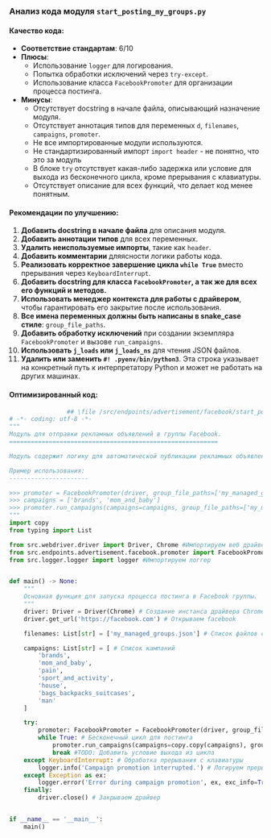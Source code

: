 ### **Анализ кода модуля `start_posting_my_groups.py`**

#### **Качество кода**:
- **Соответствие стандартам**: 6/10
- **Плюсы**:
    - Использование `logger` для логирования.
    - Попытка обработки исключений через `try-except`.
    - Использование класса `FacebookPromoter` для организации процесса постинга.
- **Минусы**:
    - Отсутствует docstring в начале файла, описывающий назначение модуля.
    - Отсутствует аннотация типов для переменных `d`, `filenames`, `campaigns`, `promoter`.
    - Не все импортированные модули используются.
    - Не стандартизированный импорт `import header` - не понятно, что это за модуль
    - В блоке `try` отсутствует какая-либо задержка или условие для выхода из бесконечного цикла, кроме прерывания с клавиатуры.
    - Отсутствует описание для всех функций, что делает код менее понятным.

#### **Рекомендации по улучшению**:
1.  **Добавить docstring в начале файла** для описания модуля.
2.  **Добавить аннотации типов** для всех переменных.
3.  **Удалить неиспользуемые импорты**, такие как `header`.
4.  **Добавить комментарии** дляясности логики работы кода.
5.  **Реализовать корректное завершение цикла `while True`** вместо прерывания через `KeyboardInterrupt`.
6.  **Добавить docstring для класса `FacebookPromoter`, а так же для всех его функций и методов.**
7.  **Использовать менеджер контекста для работы с драйвером**, чтобы гарантировать его закрытие после использования.
8.  **Все имена переменных должны быть написаны в snake_case стиле**: `group_file_paths`.
9.  **Добавить обработку исключений** при создании экземпляра `FacebookPromoter` и вызове `run_campaigns`.
10. **Использовать `j_loads` или `j_loads_ns`** для чтения JSON файлов.
11. **Удалить или заменить `#! .pyenv/bin/python3`**. Эта строка указывает на конкретный путь к интерпретатору Python и может не работать на других машинах.

#### **Оптимизированный код**:
```python
                ## \file /src/endpoints/advertisement/facebook/start_posting_my_groups.py
# -*- coding: utf-8 -*-
"""
Модуль для отправки рекламных объявлений в группы Facebook.
==========================================================

Модуль содержит логику для автоматической публикации рекламных объявлений в группах Facebook с использованием Selenium WebDriver.

Пример использования:
----------------------

>>> promoter = FacebookPromoter(driver, group_file_paths=['my_managed_groups.json'], no_video=True)
>>> campaigns = ['brands', 'mom_and_baby']
>>> promoter.run_campaigns(campaigns=campaigns, group_file_paths=['my_managed_groups.json'])
"""
import copy
from typing import List

from src.webdriver.driver import Driver, Chrome #Импортируем веб драйвер
from src.endpoints.advertisement.facebook.promoter import FacebookPromoter #Импортируем промоутер
from src.logger.logger import logger #Импортируем логгер


def main() -> None:
    """
    Основная функция для запуска процесса постинга в Facebook группы.
    """
    driver: Driver = Driver(Chrome) # Создание инстанса драйвера Chrome
    driver.get_url('https://facebook.com') # Открываем facebook

    filenames: List[str] = ['my_managed_groups.json'] # Список файлов с группами

    campaigns: List[str] = [ # Список кампаний
        'brands',
        'mom_and_baby',
        'pain',
        'sport_and_activity',
        'house',
        'bags_backpacks_suitcases',
        'man'
    ]

    try:
        promoter: FacebookPromoter = FacebookPromoter(driver, group_file_paths=filenames, no_video=True) #Инициализируем промоутер
        while True: # Бесконечный цикл для постинга
            promoter.run_campaigns(campaigns=copy.copy(campaigns), group_file_paths=filenames) # Запускаем кампании
            break #TODO: Добавить условие выхода из цикла
    except KeyboardInterrupt: # Обработка прерывания с клавиатуры
        logger.info('Campaign promotion interrupted.') # Логируем прерывание
    except Exception as ex:
        logger.error('Error during campaign promotion', ex, exc_info=True) #Логируем ошибку
    finally:
        driver.close() # Закрываем драйвер


if __name__ == '__main__':
    main()